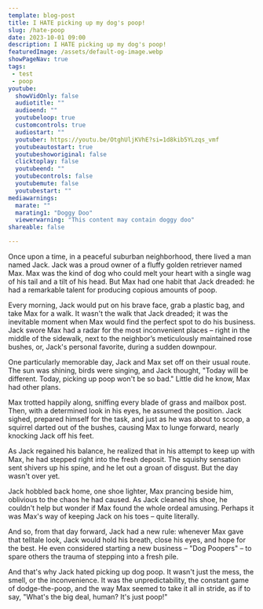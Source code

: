 ```yaml
---
template: blog-post
title: I HATE picking up my dog's poop!
slug: /hate-poop
date: 2023-10-01 09:00
description: I HATE picking up my dog's poop!
featuredImage: /assets/default-og-image.webp
showPageNav: true
tags:
 - test
 - poop
youtube:
  showVidOnly: false
  audiotitle: ""
  audioend: ""
  youtubeloop: true
  customcontrols: true
  audiostart: ""
  youtuber: https://youtu.be/OtghUljKVhE?si=1d8kib5YLzqs_vmf
  youtubeautostart: true
  youtubeshoworiginal: false
  clicktoplay: false
  youtubeend: ""
  youtubecontrols: false
  youtubemute: false
  youtubestart: ""
mediawarnings:
  marate: ""
  marating1: "Doggy Doo"
  viewerwarning: "This content may contain doggy doo"
shareable: false

---
```

Once upon a time, in a peaceful suburban neighborhood, there lived a man named Jack. Jack was a proud owner of a fluffy golden retriever named Max. Max was the kind of dog who could melt your heart with a single wag of his tail and a tilt of his head. But Max had one habit that Jack dreaded: he had a remarkable talent for producing copious amounts of poop.

Every morning, Jack would put on his brave face, grab a plastic bag, and take Max for a walk. It wasn't the walk that Jack dreaded; it was the inevitable moment when Max would find the perfect spot to do his business. Jack swore Max had a radar for the most inconvenient places – right in the middle of the sidewalk, next to the neighbor’s meticulously maintained rose bushes, or, Jack's personal favorite, during a sudden downpour.

One particularly memorable day, Jack and Max set off on their usual route. The sun was shining, birds were singing, and Jack thought, "Today will be different. Today, picking up poop won't be so bad." Little did he know, Max had other plans.

Max trotted happily along, sniffing every blade of grass and mailbox post. Then, with a determined look in his eyes, he assumed the position. Jack sighed, prepared himself for the task, and just as he was about to scoop, a squirrel darted out of the bushes, causing Max to lunge forward, nearly knocking Jack off his feet.

As Jack regained his balance, he realized that in his attempt to keep up with Max, he had stepped right into the fresh deposit. The squishy sensation sent shivers up his spine, and he let out a groan of disgust. But the day wasn't over yet.

Jack hobbled back home, one shoe lighter, Max prancing beside him, oblivious to the chaos he had caused. As Jack cleaned his shoe, he couldn't help but wonder if Max found the whole ordeal amusing. Perhaps it was Max's way of keeping Jack on his toes – quite literally.

And so, from that day forward, Jack had a new rule: whenever Max gave that telltale look, Jack would hold his breath, close his eyes, and hope for the best. He even considered starting a new business – "Dog Poopers" – to spare others the trauma of stepping into a fresh pile.

And that's why Jack hated picking up dog poop. It wasn't just the mess, the smell, or the inconvenience. It was the unpredictability, the constant game of dodge-the-poop, and the way Max seemed to take it all in stride, as if to say, "What's the big deal, human? It's just poop!"